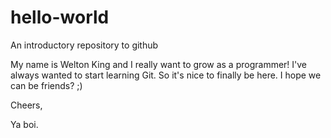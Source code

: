 # hello-world
An introductory repository to github

My name is Welton King and I really want to grow as a programmer!
I've always wanted to start learning Git.
So it's nice to finally be here.
I hope we can be friends? ;)

Cheers,

Ya boi.
